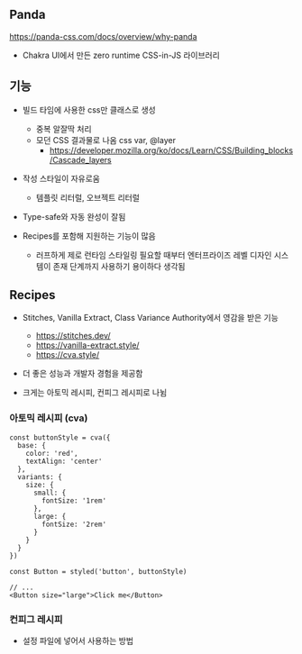## Panda

https://panda-css.com/docs/overview/why-panda

* Chakra UI에서 만든 zero runtime CSS-in-JS 라이브러리

## 기능

- 빌드 타임에 사용한 css만 클래스로 생성
  - 중복 알잘딱 처리
  - 모던 CSS 결과물로 나옴 css var, @layer
    - https://developer.mozilla.org/ko/docs/Learn/CSS/Building_blocks/Cascade_layers

- 작성 스타일이 자유로움
  - 템플릿 리터럴, 오브젝트 리터럴

- Type-safe와 자동 완성이 잘됨

- Recipes를 포함해 지원하는 기능이 많음
  - 러프하게 제로 런타임 스타일링 필요할 때부터 엔터프라이즈 레벨 디자인 시스템이 존재 단계까지 사용하기 용이하다 생각됨

## Recipes

- Stitches, Vanilla Extract, Class Variance Authority에서 영감을 받은 기능
  - https://stitches.dev/
  - https://vanilla-extract.style/
  - https://cva.style/

- 더 좋은 성능과 개발자 경험을 제공함

- 크게는 아토믹 레시피, 컨피그 레시피로 나뉨

### 아토믹 레시피 (cva)

```tsx
const buttonStyle = cva({
  base: {
    color: 'red',
    textAlign: 'center'
  },
  variants: {
    size: {
      small: {
        fontSize: '1rem'
      },
      large: {
        fontSize: '2rem'
      }
    }
  }
})
 
const Button = styled('button', buttonStyle)

// ...
<Button size="large">Click me</Button>
```

### 컨피그 레시피

- 설정 파일에 넣어서 사용하는 방법
